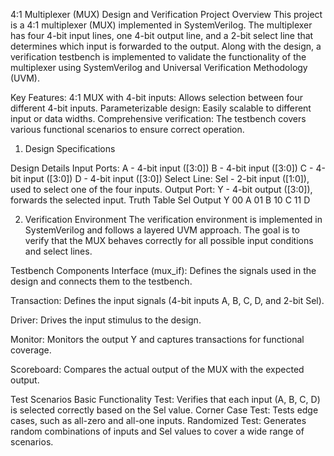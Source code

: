 4:1 Multiplexer (MUX) Design and Verification
Project Overview
This project is a 4:1 multiplexer (MUX) implemented in SystemVerilog. The multiplexer has four 4-bit input lines, one 4-bit output line, and a 2-bit select line that determines which input is forwarded to the output. Along with the design, a verification testbench is implemented to validate the functionality of the multiplexer using SystemVerilog and Universal Verification Methodology (UVM).

Key Features:
4:1 MUX with 4-bit inputs: Allows selection between four different 4-bit inputs.
Parameterizable design: Easily scalable to different input or data widths.
Comprehensive verification: The testbench covers various functional scenarios to ensure correct operation.

1. Design Specifications

Design Details
Input Ports:
A - 4-bit input ([3:0])
B - 4-bit input ([3:0])
C - 4-bit input ([3:0])
D - 4-bit input ([3:0])
Select Line:
Sel - 2-bit input ([1:0]), used to select one of the four inputs.
Output Port:
Y - 4-bit output ([3:0]), forwards the selected input.
Truth Table
Sel	Output Y
00	A
01	B
10	C
11	D

2. Verification Environment
The verification environment is implemented in SystemVerilog and follows a layered UVM approach. The goal is to verify that the MUX behaves correctly for all possible input conditions and select lines.

Testbench Components
Interface (mux_if): Defines the signals used in the design and connects them to the testbench.

Transaction: Defines the input signals (4-bit inputs A, B, C, D, and 2-bit Sel).

Driver: Drives the input stimulus to the design.

Monitor: Monitors the output Y and captures transactions for functional coverage.

Scoreboard: Compares the actual output of the MUX with the expected output.

Test Scenarios
Basic Functionality Test: Verifies that each input (A, B, C, D) is selected correctly based on the Sel value.
Corner Case Test: Tests edge cases, such as all-zero and all-one inputs.
Randomized Test: Generates random combinations of inputs and Sel values to cover a wide range of scenarios.
